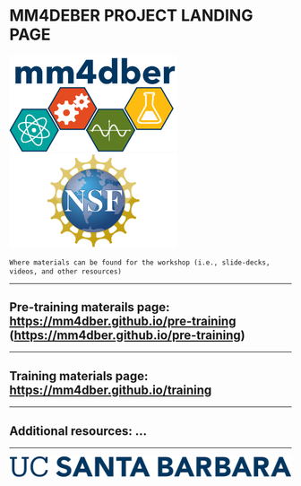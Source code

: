 # MM4DEBER PROJECT LANDING PAGE

<p align="center">

<img src="images/mm4dber_clear.png" width="300"/> <img src="images/NSF-Logo.png" width="300"/>

</p>


    Where materials can be found for the workshop (i.e., slide-decks, videos, and other resources)

- - -

## Pre-training materails page: https://mm4dber.github.io/pre-training (https://mm4dber.github.io/pre-training)

- - -

## Training materials page: https://mm4dber.github.io/training

- - -

## Additional resources: ...

- - -

![](images/UCSB_Navy_mark.png)
